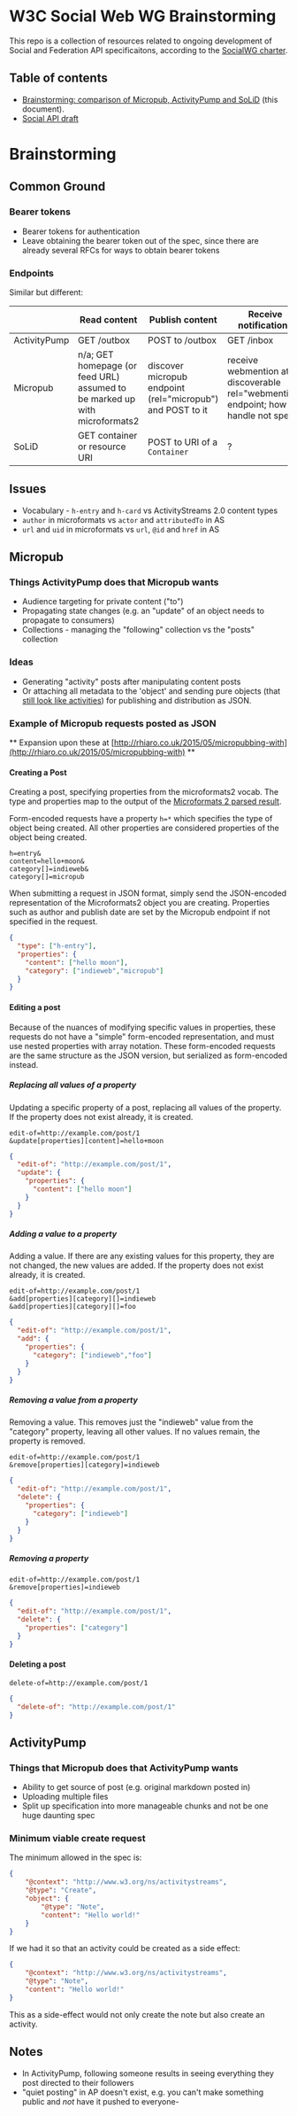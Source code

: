 # W3C Social Web WG Brainstorming

This repo is a collection of resources related to ongoing development of Social and Federation API specificaitons, according to the [SocialWG charter](http://www.w3.org/2013/socialweb/social-wg-charter).

## Table of contents

* [Brainstorming: comparison of Micropub, ActivityPump and SoLiD](#brainstorming) (this document).
* [Social API draft](https://github.com/w3c-social/Social-APIs-Brainstorming/blob/master/socialapi.md)

# Brainstorming

## Common Ground

### Bearer tokens
* Bearer tokens for authentication
* Leave obtaining the bearer token out of the spec, since there are already several RFCs for ways to obtain bearer tokens

### Endpoints

Similar but different:

|              | Read content | Publish content | Receive notifications |
| ------------ | ------------ | ------- | ------- |
| ActivityPump | GET /outbox | POST to /outbox | GET /inbox |
| Micropub     | n/a; GET homepage (or feed URL) assumed to be marked up with microformats2 | discover micropub endpoint (rel="micropub") and POST to it | receive webmention at discoverable rel="webmention" endpoint; how to handle not spec'd |
| SoLiD        | GET container or resource URI | POST to URI of a `Container` | ? |

## Issues

* Vocabulary - `h-entry` and `h-card` vs ActivityStreams 2.0 content types
* `author` in microformats vs `actor` and `attributedTo` in AS
* `url` and `uid` in microformats vs `url`, `@id` and `href` in AS

## Micropub

### Things ActivityPump does that Micropub wants
* Audience targeting for private content ("to")
* Propagating state changes (e.g. an "update" of an object needs to propagate to consumers)
* Collections - managing the "following" collection vs the "posts" collection

### Ideas
* Generating "activity" posts after manipulating content posts
* Or attaching all metadata to the 'object' and sending pure objects (that [still look like activities](http://rhiaro.co.uk/2015/05/micropubbing-with)) for publishing and distribution as JSON.

### Example of Micropub requests posted as JSON

** Expansion upon these at [http://rhiaro.co.uk/2015/05/micropubbing-with](http://rhiaro.co.uk/2015/05/micropubbing-with) **

#### Creating a Post

Creating a post, specifying properties from the microformats2 vocab. The type and properties map to the output of the [Microformats 2 parsed result](http://microformats.org/wiki/microformats2-parsing).

Form-encoded requests have a property `h=*` which specifies the type of object being created. All other properties are considered properties of the object being created.

```
h=entry&
content=hello+moon&
category[]=indieweb&
category[]=micropub
```

When submitting a request in JSON format, simply send the JSON-encoded representation of the Microformats2 object you are creating. Properties such as author and publish date are set by the Micropub endpoint if not specified in the request.

```json
{
  "type": ["h-entry"],
  "properties": {
    "content": ["hello moon"],
    "category": ["indieweb","micropub"]
  }
}
```

#### Editing a post

Because of the nuances of modifying specific values in properties, these requests do not have a "simple" form-encoded representation, and must use nested properties with array notation. These form-encoded requests are the same structure as the JSON version, but serialized as form-encoded instead.

##### Replacing all values of a property

Updating a specific property of a post, replacing all values of the property. If the property does not exist already, it is created.

```
edit-of=http://example.com/post/1
&update[properties][content]=hello+moon
```

```json
{
  "edit-of": "http://example.com/post/1",
  "update": {
    "properties": {
      "content": ["hello moon"]
    }
  }
}
```

##### Adding a value to a property

Adding a value. If there are any existing values for this property, they are not changed, the new values are added. If the property does not exist already, it is created.

```
edit-of=http://example.com/post/1
&add[properties][category][]=indieweb
&add[properties][category][]=foo
```

```json
{
  "edit-of": "http://example.com/post/1",
  "add": {
    "properties": {
      "category": ["indieweb","foo"]
    }
  }
}
```

##### Removing a value from a property

Removing a value. This removes just the "indieweb" value from the "category" property, leaving all other values. If no values remain, the property is removed.

```
edit-of=http://example.com/post/1
&remove[properties][category]=indieweb
```

```json
{
  "edit-of": "http://example.com/post/1",
  "delete": {
    "properties": {
      "category": ["indieweb"]
    }
  }
}
```

##### Removing a property

```
edit-of=http://example.com/post/1
&remove[properties]=indieweb
```

```json
{
  "edit-of": "http://example.com/post/1",
  "delete": {
    "properties": ["category"]
  }
}
```

#### Deleting a post

```
delete-of=http://example.com/post/1
```

```json
{
  "delete-of": "http://example.com/post/1"
}
```


## ActivityPump

### Things that Micropub does that ActivityPump wants

- Ability to get source of post (e.g. original markdown posted in)
- Uploading multiple files
- Split up specification into more manageable chunks and not be one huge daunting spec

### Minimum viable create request

The minimum allowed in the spec is:
```json
{
    "@context": "http://www.w3.org/ns/activitystreams",
    "@type": "Create",
    "object": {
        "@type": "Note",
        "content": "Hello world!"
    }
}
```

If we had it so that an activity could be created as a side effect:
```json
{
    "@context": "http://www.w3.org/ns/activitystreams",
    "@type": "Note",
    "content": "Hello world!"
}
```
This as a side-effect would not only create the note but also create an
activity.

## Notes
* In ActivityPump, following someone results in seeing everything they post directed to their followers
* "quiet posting" in AP doesn't exist, e.g. you can't make something public and *not* have it pushed to everyone- 


